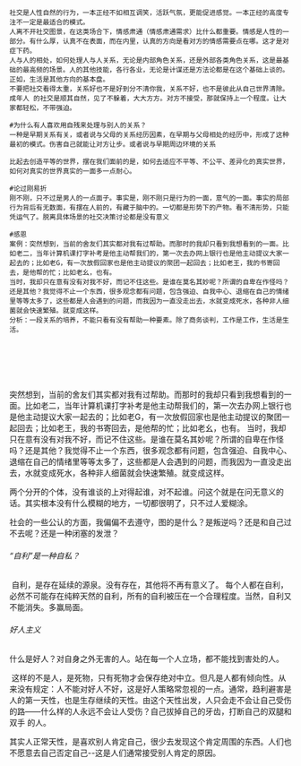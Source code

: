 ```shell
社交是人性自然的行为，一本正经不如相互调笑，活跃气氛，更能促进感觉。一本正经的高度专注不一定是最适合的模式。
人离不开社交图景，在这类场合下，情感肃通（情感肃通需求）比什么都重要。情感是人性的一部分。有什么厚，认真不在表面，而在内里，认真的方向是看对方的情感需要点在哪。这才是对症下药。
人与人的相处，如何处理人与人关系，无论是内部角色关系，还是外部各类角色关系，这是最基础的最高频的场景。人的其他技能，各行各业，无论是计谋还是方法论都是在这个基础上谈的。正如，生活是其他方向的基本盘。
不要把社交看得太重，关系好也不是好到分不清你我，关系不好，也不是彼此从自己世界清除。成年人 的社交是顺其自然，见了不躲着，大大方方。对方不接受，那就保持上一个程度。让大家都轻松，不带强迫。
```



```shell
#为什么有人喜欢用自残来处理与别人的关系？
一种是早期关系有关，或者说与父母的关系经历因素，在早期与父母相处的经历中，形成了这种最初的模式。伤害自己就能让对方让步。或者说与早期周边环境的关系

比起去创造平等的世界，摆在我们面前的是，如何去适应不平等、不公平、差异化的真实世界，如何对真实的世界真实的一面多一点耐心。
```

```shell
#论过刚易折
刚不刚，只不过是男人的一点面子。事实是，刚不刚只是行为的一面，意气的一面。事实的局部行为背后有无数面，有摆在人前的，有藏于脑中的。一切都是形势下的产物。看不清形势，只能凭运气了。脱离具体场景的社交决策讨论都是没有意义
```

```shell
#感恩
案例：突然想到，当前的舍友们其实都对我有过帮助。而那时的我却只看到我想看到的一面。比如老二，当年计算机课打字补考是他主动帮我们的，第一次去办网上银行也是他主动提议大家一起去的；比如老G，有一次放假回家也是他主动提议的聚团一起回去；比如老王，我的书寄回去，是他帮的忙；比如老幺，也有。
当时，我却只在意有没有对我不好，而记不住这些。是谁在莫名其妙呢？所谓的自卑在作怪吗？还是其他？我觉得不止一个东西，很多观念都有问题，包含强迫、自我中心、退缩在自己的情绪里等等太多了，这些都是人会遇到的问题，而我因为一直没走出去，水就变成死水，各种非人细菌就会快速繁殖。就变成这样。
分析：一段关系的培养，不能只看有没有帮助一种要素。除了商务谈判，工作是工作，生活是生活。







```



突然想到，当前的舍友们其实都对我有过帮助。而那时的我却只看到我想看到的一面。比如老二，当年计算机课打字补考是他主动帮我们的，第一次去办网上银行也是他主动提议大家一起去的；比如老G，有一次放假回家也是他主动提议的聚团一起回去；比如老王，我的书寄回去，是他帮的忙；比如老幺，也有。
当时，我却只在意有没有对我不好，而记不住这些。是谁在莫名其妙呢？所谓的自卑在作怪吗？还是其他？我觉得不止一个东西，很多观念都有问题，包含强迫、自我中心、退缩在自己的情绪里等等太多了，这些都是人会遇到的问题，而我因为一直没走出去，水就变成死水，各种非人细菌就会快速繁殖。就变成这样。

两个分开的个体，没有谁谈的上对得起谁，对不起谁。问这个就是在问无意义的话。其实根本没有什么模糊的地方，一切都很明了，只不过人爱糊涂。

社会的一些公认的方面，我偏偏不去遵守，图的是什么？是叛逆吗？还是和自己过不去呢？还是一种闭塞的发泄？



###### “自利”是一种自私？

​		自利，是存在延续的源泉。没有存在，其他将不再有意义了。
​		每个人都在自利，必然不可能存在纯粹天然的自利，所有的自利被压在一个合理程度。当然，自利又不能消失。多赢局面。



###### 好人主义

​		什么是好人？对自身之外无害的人。站在每一个人立场，都不能找到害处的人。

​		这样的不是人，是死物，只有死物才会保存绝对中立。但凡是人都有倾向性。
​		从来没有规定：人不能对好人不好，这是好人策略常忽视的一点。通常，趋利避害是人的第一天性，也是生存继续的天性。由这个天性出发，人只会走不会让自己受伤的路——什么样的人永远不会让人受伤？自己拔掉自己的牙齿，打断自己的双腿和双手 的人。	



其实人正常天性，是喜欢别人肯定自己，很少去发现这个肯定周围的东西。人们也不愿意去自己否定自己--这是人们通常接受别人肯定的原因。



